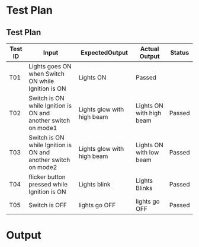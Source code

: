 # Test Plan

## Test Plan 

Test ID |Input | ExpectedOutput | Actual Output | Status 
-|-|-|-|-
T01 | Lights goes ON when Switch ON while Ignition is ON | Lights ON | Passed
T02 | Switch is ON while Ignition is ON and another switch on mode1|Lights glow with high beam | Lights ON with high beam| Passed
T03 | Switch is ON while Ignition is ON and another switch on mode2 | Lights glow with high beam | Lights ON with low beam| Passed
T04 |  flicker button pressed while Ignition is ON| Lights blink|  Lights Blinks | Passed
T05 | Switch is OFF| lights go OFF| lights go OFF  | Passed

# Output
